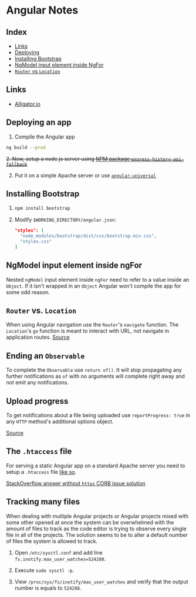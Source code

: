 # Angular Notes

## Index

  - [Links](#links)
  - [Deploying](#deploying-an-app)
  - [Installing Bootstrap](#installing-bootstrap)
  - [NgModel input element inside NgFor](#ngmodel-input-element-inside-ngfor)
  - [`Router` vs `Location`](#router-vs-location)

## Links

  - [Alligator.io](https://alligator.io/angular/)

## Deploying an app

1. Compile the Angular app
  ```bash
  ng build --prod
  ```

~~2. Now, setup a node.js server using [NPM package `express-history-api-fallback`](https://www.npmjs.com/package/express-history-api-fallback)~~

2. Put it on a simple Apache server or use [`angular-universal`](https://angular.io/guide/universal)

## Installing Bootstrap

1. ```bash
   npm install bootstrap
   ```
2. Modify `$WORKING_DIRECTORY/angular.json`:
   ```json
   "styles": [
     "node_modules/bootstrap/dist/css/bootstrap.min.css",
     "styles.css"
   ]
   ```

## NgModel input element inside ngFor

Nested `ngModel` input element inside `ngFor` need to refer to a value inside an `Object`. If it isn't wrapped in an `Object` Angular won't compile the app for some odd reason.

## `Router` vs. `Location`

When using Angular navigation use the `Router`'s `navigate` function. The `Location`'s `go` function is meant to interact with URL, not navigate in application routes.
[Source](https://stackoverflow.com/a/42858854/4249875)

## Ending an `Observable`

To complete the `Observable` use `return of()`. It will stop propagating any further notifications as `of` with no arguments will complete right away and not emit any notifications.

## Upload progress

To get notifications about a file being uploaded use `reportProgress: true` in any `HTTP` method's additional options object.

[Source](https://stackoverflow.com/a/54899930/4249875)

## The `.htaccess` file

For serving a static Angular app on a standard Apache server you need to setup a `.htaccess` file [like so](web-errors.md#corb--cors).

[StackOverflow answer without `https` CORB issue solution](https://stackoverflow.com/a/22740184/4249875)

## Tracking many files

When dealing with multiple Angular projects or Angular projects mixed with some other opened at once the system can be overwhelmed with the amount of files to track as the code editor is trying to observe every single file in all of the projects. The solution seems to be to alter a default number of files the system is allowed to track.

<!-- spell-checker: disable-next-line -->
1. Open `/etc/sysctl.conf` and add line `fs.inotify.max_user_watches=524288`.
<!-- spell-checker: disable-next-line -->
2. Execute `sudo sysctl -p`.
<!-- spell-checker: disable-next-line -->
3. View `/proc/sys/fs/inotify/max_user_watches` and verify that the output number is equals to `524288`.
